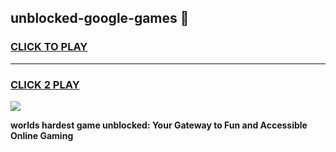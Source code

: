 
## unblocked-google-games 👋
<h3>
<a href="https://premium.freeplayer.one?title=unblocked-google-games&ref=14F">CLICK TO PLAY</a></h3>
<hr>

<h3>
<a href="https://premium.freeplayer.one?title=unblocked-google-games&ref=14F">CLICK 2 PLAY</a>
  
</h3>

<a href="https://premium.freeplayer.one?title=unblocked-google-games&ref=12F/"><img src="https://clearcache.store/games.png"></a>


**worlds hardest game unblocked: Your Gateway to Fun and Accessible Online Gaming**
